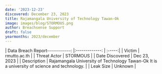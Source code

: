 ```yaml
---
date: '2023-12-23'
discovered: December 23, 2023
title: Rajamangala University of Technology Tawan-Ok
image: images/blog/STORMOUS.png
author: Breachsense Support
draft: false
yearmonths: 2023/december
---
```


| Data Breach Report------------:     |:-------------:    | :-----:|
| Victim      | rmutto.ac.th      | 
| Threat Actor      | STORMOUS      | 
| Date Discovered      | Dec 23, 2023      | 
| Description      | Rajamangala University of Technology Tawan-Ok It is a university of science and technology.      | 
| Leak Size      | Unknown      | 

